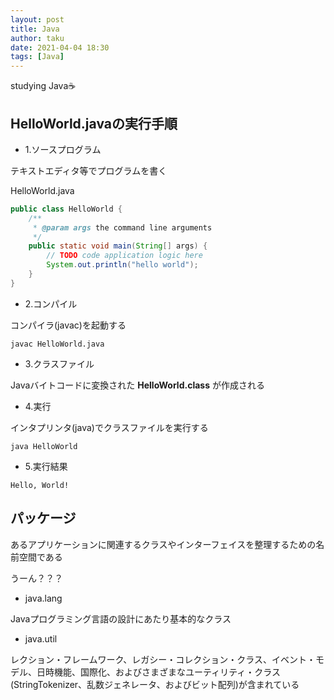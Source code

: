 ```yaml
---
layout: post
title: Java
author: taku
date: 2021-04-04 18:30
tags: [Java]
---
```


studying Java☕

## HelloWorld.javaの実行手順

- 1.ソースプログラム

テキストエディタ等でプログラムを書く

HelloWorld.java

```java
public class HelloWorld {
    /**
     * @param args the command line arguments
     */
    public static void main(String[] args) {
        // TODO code application logic here
        System.out.println("hello world");
    }   
}
```

- 2.コンパイル

コンパイラ(javac)を起動する

```
javac HelloWorld.java
```

- 3.クラスファイル

Javaバイトコードに変換された **HelloWorld.class** が作成される

- 4.実行

インタプリンタ(java)でクラスファイルを実行する

```
java HelloWorld
```

- 5.実行結果

```
Hello, World!
```

## パッケージ

あるアプリケーションに関連するクラスやインターフェイスを整理するための名前空間である

うーん？？？

- java.lang

Javaプログラミング言語の設計にあたり基本的なクラス

- java.util

レクション・フレームワーク、レガシー・コレクション・クラス、イベント・モデル、日時機能、国際化、およびさまざまなユーティリティ・クラス(StringTokenizer、乱数ジェネレータ、およびビット配列)が含まれている